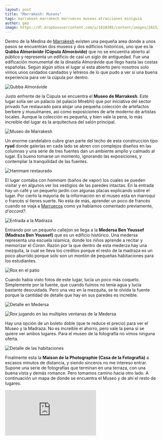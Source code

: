 ```yaml
---
layout: post
title: "Marrakesh: Museos"
tags: marrakesh marrakech marruecos museos atracciones miniguia
author: geo
image: https://dl.dropboxusercontent.com/u/1610385/content/images/2015/03/2015-01-01-09-49-19.jpg
---
```

Dentro de la Medina de [Marrakesh](/tag/marrakesh) existen una pequeña area donde a unos pasos se encuentran dos museos y dos edificios historicos, uno que es la **Qubba Almorávide (Cúpula Almorávide)** que no se encuentra abierto al público y representa un edificio de casi un siglo de antiguedad. Fue una edificación monumental de la dinastía Almorávide que llego hasta las costas españolas. Según algún sitios el lugar si esta abierto pero nosotros solo vimos unos oxidados candados y letreros de lo que pudo a ver si una buena experiencia para ver la cúpula por dentro.

![Qubba Almorávide](https://dl.dropboxusercontent.com/u/1610385/content/images/2015/03/2015-01-01-09-42-39.jpg)

Justo enfrente de la Cúpula se encuentra el **Museo de Marrakesh**. Este lugar solía ser un palacio (el palacio Mnebhi) que por iniciativa del sector privado fue restaurado para alojar una pequeña colección de artefactos berbere y musulmanes, así como exposiciones de arte moderno de artistas locales. Aunque la colección es pequeña, y bien vale la pena, lo más increible del lugar es la arquitectura del salón principal.

![Museo de Marrakesh](https://dl.dropboxusercontent.com/u/1610385/content/images/2015/03/2015-01-01-09-49-19.jpg)

Un enorme candelabro cubre gran parte del techo de esta construcción tipo **ryad** donde galerías en cada lado se abren con complejos diseños en las columnas y una serie de tres fuentes dan un ambiente amplio y calmado al lugar. Es bueno tomarse un momento, ignorando las exposiciones, y contemplar la tranquilidad de las fuentes.

![Hammam restaurado](https://dl.dropboxusercontent.com/u/1610385/content/images/2015/03/2015-01-01-10-02-07.jpg)

El lugar contaba con *hammam* (baños de vapor) los cuales se pueden visitar y en algunos ver los vestigios de las paredes intactas. En la entrada hay un café y un pequeño jardín con algunas placas explicando sobre el lugar. Por cierto la mayoría de la información en el museo esta en marroquí o francés si tienes suerte. No esta de más, aprender un poco de francés cuando se viaja a [Marruecos](/tag/marruecos) como ya habíamos comentado previamente, *d'accord?*.

![Entrada a la Madraza](https://dl.dropboxusercontent.com/u/1610385/content/images/2015/03/2015-01-01-10-41-31.jpg)

Entrando por un pequeño callejon se llega a la **Medersa Ben Youssef (Madraza Ben Youssef)** que es un edificio histórico. Una medersa representa una escuela islamica, donde los niños aprende a recitar y memorizar el *Coran*. Razón por la que dentro de esta mederza hay una mezquita, la cual se lleva los creditos porque el resto de la madraza es un poco aburrido porque solo son un montón de pequeñas habitaciones para los estudiantes.

![Rox en el patio](https://dl.dropboxusercontent.com/u/1610385/content/images/2015/03/2015-01-01-10-43-12.jpg)

Cuando había visto fotos de este lugar, lucía un poco más coqueto. Simplemente por la fuente, que cuando fuimos no tenía agua y lucía bastante descuidada. Pero una vez en la mezquita, se te olvida la fuente porque la cantidad de detalle que hay en sus paredes es increible.

![Detalle en Medersa](https://dl.dropboxusercontent.com/u/1610385/content/images/2015/03/2015-01-01-10-45-11.jpg)

![Rox jugando en las multiples ventanas de la Medersa](https://dl.dropboxusercontent.com/u/1610385/content/images/2015/03/2015-01-01-10-56-24.jpg)

Hay una opción de un boleto doble (que te reduce el precio) para ver el Museo y la Madraza. No es increible el ahorro, pero vale la pena si se quiere ver ambos lugares. Para el museo de la fotografía no vimos ninguna oferta. 

![Detalle de las habitaciones](https://dl.dropboxusercontent.com/u/1610385/content/images/2015/03/2015-01-01-10-50-23.jpg)

Finalmente esta la **Maison de la Photographie (Casa de la Fotografía)** a escasos minutos de distancia, y siendo sinceros no me intereso entrar. Supone una serie de fotografías que terminan en una terraza, con una buena vista y demás romance. Pero tomamos camino hacia otro lado. A continuación un mapa de donde se encuentra el Museo y de ahí el resto de lugares.

<div class="embed-responsive embed-responsive-16by9">
<iframe src="https://www.google.com/maps/embed?pb=!1m29!1m12!1m3!1d3397.079748639401!2d-7.988085202979358!3d31.631666796737!2m3!1f0!2f0!3f0!3m2!1i1024!2i768!4f13.1!4m14!1i0!3e6!4m5!1s0xdafee6988fdf8cb%3A0x5f248cd3f7de7c66!2sMuseum+de+Marrakech%2C+Place+Ben+Youssef%2C+Marrakech-M%C3%A9dina!3m2!1d31.631066999999998!2d-7.986727999999999!4m5!1s0xdafee6bb3581ad7%3A0x64bd1297e844a06e!2sMaison+de+la+Photographie+de+Marrakech%2C+Rue+Bin+Lafnadek%2C+Marrakesh%2C+Marrakesh-Tensift-El+Haouz%2C+Morocco!3m2!1d31.632118!2d-7.9848289999999995!5e0!3m2!1sen!2s!4v1427499133958"  class="embed-responsive-item" frameborder="0" style="border:0"></iframe>
</div>
